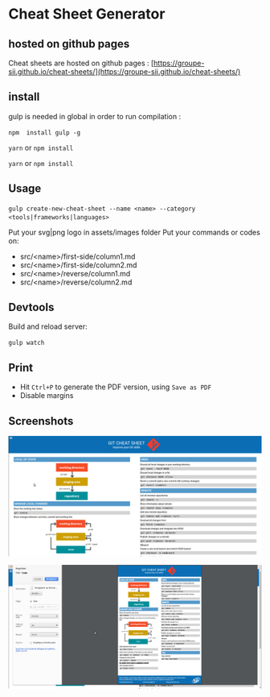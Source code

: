# Cheat Sheet Generator

## hosted on github pages

Cheat sheets are hosted on github pages : [https://groupe-sii.github.io/cheat-sheets/](https://groupe-sii.github.io/cheat-sheets/)

## install
gulp is needed in global in order to run compilation :

`npm  install gulp -g`


`yarn`
or
`npm install`

`yarn` or `npm install`

## Usage

`gulp create-new-cheat-sheet --name <name> --category <tools|frameworks|languages>`

Put your svg|png logo in assets/images folder
Put your commands or codes on:
 - src/\<name\>/first-side/column1.md
 - src/\<name\>/first-side/column2.md
 - src/\<name\>/reverse/column1.md
 - src/\<name\>/reverse/column2.md

## Devtools

Build and reload server:

`gulp watch`

## Print

- Hit `Ctrl+P` to generate the PDF version, using `Save as PDF`
- Disable margins

## Screenshots

![alt text](./assets/images/webVersion.png)

![alt text](./assets/images/pdfVersion.png)
